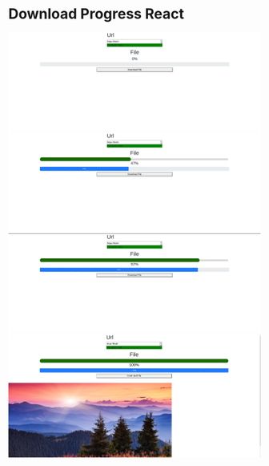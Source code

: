 # Download Progress React
![](/images/1.png)
![](/images/2.png)
![](/images/3.png)
![](/images/4.png)
